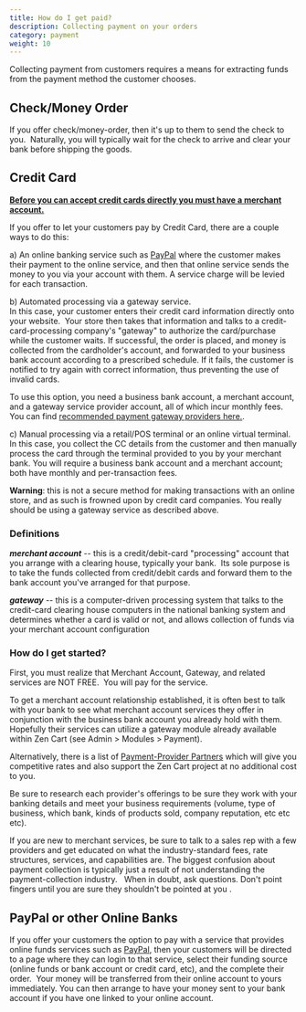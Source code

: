 ```yaml
---
title: How do I get paid? 
description: Collecting payment on your orders 
category: payment
weight: 10
---
```


Collecting payment from customers requires a means for extracting funds from the payment method the customer chooses.  

## Check/Money Order

If you offer check/money-order, then it's up to them to send the check to you.  Naturally, you will typically wait for the check to arrive and clear your bank before shipping the goods.  

## Credit Card

<u><span style="font-weight: bold;">Before you can accept credit cards directly you must have a merchant account.</span></u>  

If you offer to let your customers pay by Credit Card, there are a couple ways to do this:  

a) An online banking service such as [PayPal](https://www.zen-cart.com/partners/paypal) where the customer makes their payment to the online service, and then that online service sends the money to you via your account with them. A service charge will be levied for each transaction.  

b) Automated processing via a gateway service.  
In this case, your customer enters their credit card information directly onto your website.  Your store then takes that information and talks to a credit-card-processing company's "gateway" to authorize the card/purchase while the customer waits. If successful, the order is placed, and money is collected from the cardholder's account, and forwarded to your business bank account according to a prescribed schedule. If it fails, the customer is notified to try again with correct information, thus preventing the use of invalid cards.  

To use this option, you need a business bank account, a merchant account, and a gateway service provider account, all of which incur monthly fees. You can find [recommended payment gateway providers here.](https://www.zen-cart.com/content.php?14-Payment-Processing). 

c) Manual processing via a retail/POS terminal or an online virtual terminal.  
In this case, you collect the CC details from the customer and then manually process the card through the terminal provided to you by your merchant bank. You will require a business bank account and a merchant account; both have monthly and per-transaction fees.  

**Warning**: this is not a secure method for making transactions with an online store, and as such is frowned upon by credit card companies. You really should be using a gateway service as described above.  

### Definitions

**_merchant account_** -- this is a credit/debit-card "processing" account that you arrange with a clearing house, typically your bank.  Its sole purpose is to take the funds collected from credit/debit cards and forward them to the bank account you've arranged for that purpose.  

**_gateway_** -- this is a computer-driven processing system that talks to the credit-card clearing house computers in the national banking system and determines whether a card is valid or not, and allows collection of funds via your merchant account configuration  

### How do I get started?

First, you must realize that Merchant Account, Gateway, and related services are NOT FREE.  You will pay for the service.  

To get a merchant account relationship established, it is often best to talk with your bank to see what merchant account services they offer in conjunction with the business bank account you already hold with them.  Hopefully their services can utilize a gateway module already available within Zen Cart (see Admin > Modules > Payment).  

Alternatively, there is a list of [Payment-Provider Partners](https://www.zen-cart.com/content.php?14-Payment-Processing) which will give you competitive rates and also support the Zen Cart project at no additional cost to you.  

Be sure to research each provider's offerings to be sure they work with your banking details and meet your business requirements (volume, type of business, which bank, kinds of products sold, company reputation, etc etc etc).   

If you are new to merchant services, be sure to talk to a sales rep with a few providers and get educated on what the industry-standard fees, rate structures, services, and capabilities are. The biggest confusion about payment collection is typically just a result of not understanding the payment-collection industry.   When in doubt, ask questions. Don't point fingers until you are sure they shouldn't be pointed at you <smile>.  

## PayPal or other Online Banks

If you offer your customers the option to pay with a service that provides online funds services such as [PayPal](https://www.zen-cart.com/partners/paypal), then your customers will be directed to a page where they can login to that service, select their funding source (online funds or bank account or credit card, etc), and the complete their order.  Your money will be transferred from their online account to yours immediately. You can then arrange to have your money sent to your bank account if you have one linked to your online account.

